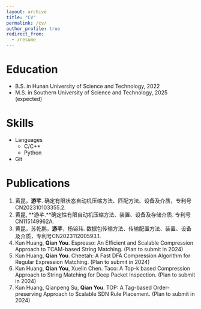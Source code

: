 ```yaml
---
layout: archive
title: "CV"
permalink: /cv/
author_profile: true
redirect_from:
  - /resume
---
```


Education
======
* B.S. in Hunan University of Science and Technology,  2022
* M.S. in Southern University of Science and Technology, 2025 (expected)

Skills
======
* Languages
  * C/C++
  * Python
* Git

Publications
======
1. 黄昆，**游芊**. 确定有限状态自动机压缩方法、匹配方法、设备及介质，专利号CN202310103355.2.
2. 黄昆, **游芊.**确定性有限自动机压缩方法、装置、设备及存储介质. 专利号CN115149962A.
3. 黄昆，苏乾鹏，**游芊**，杨镕玮. 数据包传输方法、传输配置方法、装置、设备及介质，专利号CN202311200593.1.
4. Kun Huang, **Qian You**. Espresso: An Efficient and Scalable Compression Approach to TCAM-based String Matching. (Plan to submit in 2024)
5. Kun Huang, **Qian You**. Cheetah: A Fast DFA Compression Algorithm for Regular Expression Matching.  (Plan to submit in 2024)
6. Kun Huang, **Qian You**, Xuelin Chen. Taco: A Top-k based Compression Approach to String Matching for Deep Packet Inspection.  (Plan to submit in 2024)
7. Kun Huang, Qianpeng Su, **Qian You**. TOP: A Tag-based Order-preserving Approach to Scalable SDN Rule Placement.  (Plan to submit in 2024)